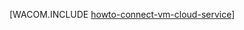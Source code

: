 ﻿<properties urlDisplayName="Connect to a virtual machine" pageTitle="Conectar máquinas virtuais em um serviço de nuvem do Azure" metaKeywords="Azure connecting vm to cloud" description="Learn to connect a virtual machine to an Azure cloud service." metaCanonical="" services="virtual-machines" documentationCenter="" title="" authors="kathydav" solutions="" manager="timlt" editor="" />

<tags ms.service="virtual-machines" ms.workload="infrastructure-services" ms.tgt_pltfrm="vm-multiple" ms.devlang="na" ms.topic="article" ms.date="10/30/2014" ms.author="kathydav" />




[WACOM.INCLUDE [howto-connect-vm-cloud-service](../includes/howto-connect-vm-cloud-service.md)]

<!--HONumber=35.1-->
